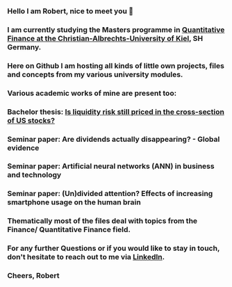 ### Hello I am Robert, nice to meet you 👋
### I am currently studying the Masters programme in [Quantitative Finance at the Christian-Albrechts-University of Kiel](http://www.studservice.uni-kiel.de/sta/fachpruefungsordnung-quantitative-finance-master-1-fach.pdf#page=8), SH Germany.
### Here on Github I am hosting all kinds of little own projects, files and concepts from my various university modules.
### Various academic works of mine are present too:
### Bachelor thesis: [Is liquidity risk still priced in the cross-section of US stocks?](https://github.com/RobertHennings/BachelorThesis/blob/main/Thesis%20Robert%20Hennings%202021%20Eng.pdf)
### Seminar paper: Are dividends actually disappearing? - Global evidence
### Seminar paper: Artificial neural networks (ANN) in business and technology
### Seminar paper: (Un)divided attention? Effects of increasing smartphone usage on the human brain

### Thematically most of the files deal with topics from the Finance/ Quantitative Finance field.
### For any further Questions or if you would like to stay in touch, don't hesitate to reach out to me via [LinkedIn](http://linkedin.com/in/robert-hennings). 
### Cheers, Robert
<!--
**RobertHennings/RobertHennings** is a ✨ _special_ ✨ repository because its `README.md` (this file) appears on your GitHub profile.

Here are some ideas to get you started:

- 🔭 I’m currently working on ...
- 🌱 I’m currently learning ...
- 👯 I’m looking to collaborate on ...
- 🤔 I’m looking for help with ...
- 💬 Ask me about ...
- 📫 How to reach me: ...
- 😄 Pronouns: ...
- ⚡ Fun fact: ...
-->

